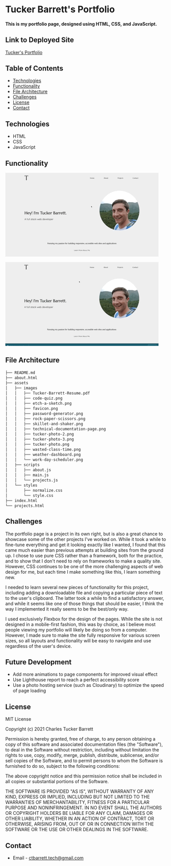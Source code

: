 # Tucker Barrett's Portfolio

#### This is my portfolio page, designed using HTML, CSS, and JavaScript.

## Link to Deployed Site

[Tucker's Portfolio](https://grinninbarrett.github.io/porfolio-page)

## Table of Contents
  * [Technologies](#technologies)
  * [Functionality](#functionality)
  * [File Architecture](#file-architecture)
  * [Challenges](#challenges)
  * [License](#license)
  * [Contact](#contact)


## Technologies
* HTML
* CSS 
* JavaScript


## Functionality
![home-page-demo](./assets/images/home.gif)

![about/projects-demo](assets/images/about-projects.gif)


## File Architecture
```
├── README.md
├── about.html
├── assets
│   ├── images
│   │   ├── Tucker-Barrett-Resume.pdf
│   │   ├── code-quiz.png
│   │   ├── etch-a-sketch.png
│   │   ├── favicon.png
│   │   ├── password-generator.png
│   │   ├── rock-paper-scissors.png
│   │   ├── skillet-and-shaker.png
│   │   ├── technical-documentation-page.png
│   │   ├── tucker-photo-2.png
│   │   ├── tucker-photo-3.png
│   │   ├── tucker-photo.png
│   │   ├── wasted-class-time.png
│   │   ├── weather-dashboard.png
│   │   └── work-day-scheduler.png
│   ├── scripts
│   │   ├── about.js
│   │   ├── main.js
│   │   └── projects.js
│   └── styles
│       ├── normalize.css
│       └── style.css
├── index.html
└── projects.html
```

## Challenges
The portfolio page is a project in its own right, but is also a great chance to showcase some of the other projects I've worked on. While it took a while to fine-tune everything and get it looking exactly like I wanted, I found that this came much easier than previous attempts at building sites from the ground up. I chose to use pure CSS rather than a framework, both for the practice, and to show that I don't need to rely on frameworks to make a quality site. However, CSS continues to be one of the more challenging aspects of web design for me, but each time I make something like this, I learn something new. 

I needed to learn several new pieces of functionality for this project, including adding a downloadable file and copying a particular piece of text to the user's clipboard. The latter took a while to find a satisfactory answer, and while it seems like one of those things that should be easier, I think the way I implemented it really seems to be the best/only way. 

I used exclusively Flexbox for the design of the pages. While the site is not designed in a mobile-first fashion, this was by choice, as I believe most people viewing my portfolio will likely be doing so from a computer. However, I made sure to make the site fully responsive for various screen sizes, so all layouts and functionality will be easy to navigate and use regardless of the user's device.


## Future Development
* Add more animations to page components for improved visual effect
* Use Lighthouse report to reach a perfect accessibility score
* Use a photo hosting service (such as Cloudinary) to optimize the speed of page loading


## License
MIT License

Copyright (c) 2021 Charles Tucker Barrett

Permission is hereby granted, free of charge, to any person obtaining a copy
of this software and associated documentation files (the "Software"), to deal
in the Software without restriction, including without limitation the rights
to use, copy, modify, merge, publish, distribute, sublicense, and/or sell
copies of the Software, and to permit persons to whom the Software is
furnished to do so, subject to the following conditions:

The above copyright notice and this permission notice shall be included in all
copies or substantial portions of the Software.

THE SOFTWARE IS PROVIDED "AS IS", WITHOUT WARRANTY OF ANY KIND, EXPRESS OR
IMPLIED, INCLUDING BUT NOT LIMITED TO THE WARRANTIES OF MERCHANTABILITY,
FITNESS FOR A PARTICULAR PURPOSE AND NONINFRINGEMENT. IN NO EVENT SHALL THE
AUTHORS OR COPYRIGHT HOLDERS BE LIABLE FOR ANY CLAIM, DAMAGES OR OTHER
LIABILITY, WHETHER IN AN ACTION OF CONTRACT, TORT OR OTHERWISE, ARISING FROM,
OUT OF OR IN CONNECTION WITH THE SOFTWARE OR THE USE OR OTHER DEALINGS IN THE
SOFTWARE.


## Contact
* Email - ctbarrett.tech@gmail.com